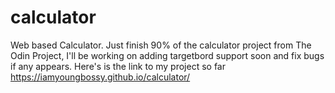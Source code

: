 # calculator
Web based Calculator.
Just finish 90% of the calculator project from The Odin Project, I'll be working on adding targetbord support soon and fix bugs if any appears.
Here's is the link to my project so far https://iamyoungbossy.github.io/calculator/
